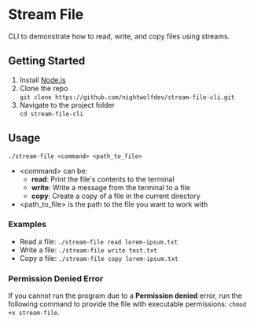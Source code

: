 # Stream File

CLI to demonstrate how to read, write, and copy files using streams.

## Getting Started

1. Install [Node.js](https://nodejs.org/)
2. Clone the repo  
  `git clone https://github.com/nightwolfdev/stream-file-cli.git`
2. Navigate to the project folder  
  `cd stream-file-cli`

## Usage

`./stream-file <command> <path_to_file>`

- &lt;command&gt; can be:
  - **read**: Print the file's contents to the terminal
  - **write**: Write a message from the terminal to a file
  - **copy**: Create a copy of a file in the current directory
- &lt;path_to_file&gt; is the path to the file you want to work with

### Examples

- Read a file: `./stream-file read lorem-ipsum.txt`
- Write a file: `./stream-file write test.txt`
- Copy a file: `./stream-file copy lorem-ipsum.txt`

### Permission Denied Error

If you cannot run the program due to a **Permission denied** error, run the following command to provide the file with executable permissions: `chmod +x stream-file`.